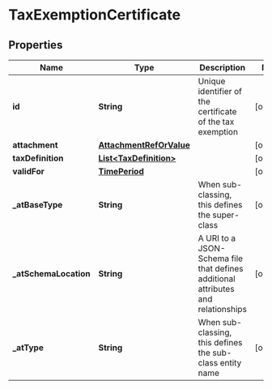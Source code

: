 # TaxExemptionCertificate

## Properties
Name | Type | Description | Notes
------------ | ------------- | ------------- | -------------
**id** | **String** | Unique identifier of the certificate of the tax exemption |  [optional]
**attachment** | [**AttachmentRefOrValue**](AttachmentRefOrValue.md) |  |  [optional]
**taxDefinition** | [**List&lt;TaxDefinition&gt;**](TaxDefinition.md) |  |  [optional]
**validFor** | [**TimePeriod**](TimePeriod.md) |  |  [optional]
**_atBaseType** | **String** | When sub-classing, this defines the super-class |  [optional]
**_atSchemaLocation** | **String** | A URI to a JSON-Schema file that defines additional attributes and relationships |  [optional]
**_atType** | **String** | When sub-classing, this defines the sub-class entity name |  [optional]
